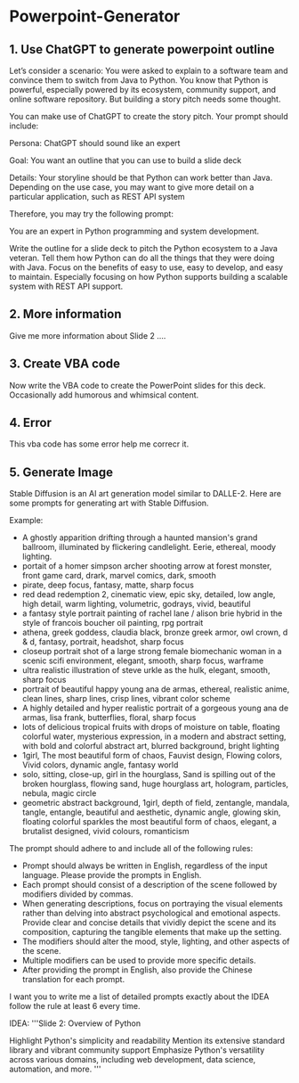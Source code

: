 # Powerpoint-Generator

## 1. Use ChatGPT to generate powerpoint outline

Let’s consider a scenario: You were asked to explain to a software team and convince them to switch from Java to Python. You know that Python is powerful, especially powered by its ecosystem, community support, and online software repository. But building a story pitch needs some thought.

You can make use of ChatGPT to create the story pitch. Your prompt should include:

Persona: ChatGPT should sound like an expert

Goal: You want an outline that you can use to build a slide deck

Details: Your storyline should be that Python can work better than Java. Depending on the use case, you may want to give more detail on a particular application, such as REST API system

Therefore, you may try the following prompt:

You are an expert in Python programming and system development.

Write the outline for a slide deck to pitch the Python ecosystem to a Java veteran. Tell them how Python can do all the things that they were doing with Java. Focus on the benefits of easy to use, easy to develop, and easy to maintain. Especially focusing on how Python supports building a scalable system with REST API support.

## 2. More information

Give me more information about Slide 2 ....

## 3. Create VBA code

Now write the VBA code to create the PowerPoint slides for this deck. Occasionally add humorous and whimsical content.

## 4. Error

This vba code has some error help me correcr it.

## 5. Generate Image

Stable Diffusion is an AI art generation model similar to DALLE-2.
Here are some prompts for generating art with Stable Diffusion. 

Example:

- A ghostly apparition drifting through a haunted mansion's grand ballroom, illuminated by flickering candlelight. Eerie, ethereal, moody lighting. 
- portait of a homer simpson archer shooting arrow at forest monster, front game card, drark, marvel comics, dark, smooth
- pirate, deep focus, fantasy, matte, sharp focus
- red dead redemption 2, cinematic view, epic sky, detailed, low angle, high detail, warm lighting, volumetric, godrays, vivid, beautiful
- a fantasy style portrait painting of rachel lane / alison brie hybrid in the style of francois boucher oil painting, rpg portrait
- athena, greek goddess, claudia black, bronze greek armor, owl crown, d & d, fantasy, portrait, headshot, sharp focus
- closeup portrait shot of a large strong female biomechanic woman in a scenic scifi environment, elegant, smooth, sharp focus, warframe
- ultra realistic illustration of steve urkle as the hulk, elegant, smooth, sharp focus
- portrait of beautiful happy young ana de armas, ethereal, realistic anime, clean lines, sharp lines, crisp lines, vibrant color scheme
- A highly detailed and hyper realistic portrait of a gorgeous young ana de armas, lisa frank, butterflies, floral, sharp focus
- lots of delicious tropical fruits with drops of moisture on table, floating colorful water, mysterious expression, in a modern and abstract setting, with bold and colorful abstract art, blurred background, bright lighting
- 1girl, The most beautiful form of chaos, Fauvist design, Flowing colors, Vivid colors, dynamic angle, fantasy world
- solo, sitting, close-up, girl in the hourglass, Sand is spilling out of the broken hourglass, flowing sand, huge hourglass art, hologram, particles, nebula, magic circle
- geometric abstract background, 1girl, depth of field, zentangle, mandala, tangle, entangle, beautiful and aesthetic, dynamic angle, glowing skin, floating colorful sparkles the most beautiful form of chaos, elegant, a brutalist designed, vivid colours, romanticism

The prompt should adhere to and include all of the following rules:

- Prompt should always be written in English, regardless of the input language. Please provide the prompts in English.
- Each prompt should consist of a description of the scene followed by modifiers divided by commas.
- When generating descriptions, focus on portraying the visual elements rather than delving into abstract psychological and emotional aspects. Provide clear and concise details that vividly depict the scene and its composition, capturing the tangible elements that make up the setting.
- The modifiers should alter the mood, style, lighting, and other aspects of the scene.
- Multiple modifiers can be used to provide more specific details.
- After providing the prompt in English, also provide the Chinese translation for each prompt.

I want you to write me a list of detailed prompts exactly about the IDEA follow the rule at least 6 every time.

IDEA: 
'''Slide 2: Overview of Python

Highlight Python's simplicity and readability
Mention its extensive standard library and vibrant community support
Emphasize Python's versatility across various domains, including web development, data science, automation, and more. '''

